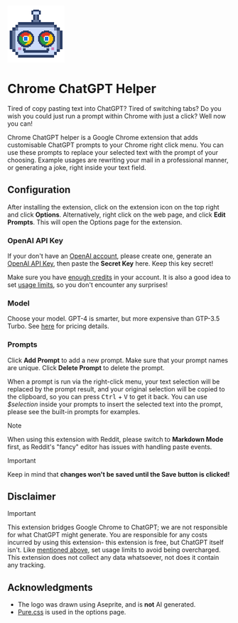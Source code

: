 ![Chrome ChatGPT Helper Logo](./images/icon-128.png)

# Chrome ChatGPT Helper

Tired of copy pasting text into ChatGPT? Tired of switching tabs? Do you wish you could just run a prompt within Chrome with just a click? Well now you can!

Chrome ChatGPT helper is a Google Chrome extension that adds customisable ChatGPT prompts to your Chrome right click menu. You can use these prompts to replace your selected text with the prompt of your choosing. Example usages are rewriting your mail in a professional manner, or generating a joke, right inside your text field.

## Configuration

After installing the extension, click on the extension icon on the top right and click **Options**. Alternatively, right click on the web page, and click **Edit Prompts**. This will open the Options page for the extension.

### OpenAI API Key

If your don't have an [OpenAI account](https://platform.openai.com/signup), please create one, generate an [OpenAI API Key](https://platform.openai.com/api-keys), then paste the **Secret Key** here. Keep this key secret!

Make sure you have [enough credits](https://platform.openai.com/account/billing/overview) in your account. It is also a good idea to set [usage limits](https://platform.openai.com/account/limits), so you don't encounter any surprises!

### Model

Choose your model. GPT-4 is smarter, but more expensive than GTP-3.5 Turbo. See [here](https://openai.com/pricing) for pricing details.

### Prompts

Click **Add Prompt** to add a new prompt. Make sure that your prompt names are unique. Click **Delete Prompt** to delete the prompt.

When a prompt is run via the right-click menu, your text selection will be replaced by the prompt result, and your original selection will be copied to the clipboard, so you can press <kbd>Ctrl</kbd> + <kbd>V</kbd> to get it back. You can use _$selection_ inside your prompts to insert the selected text into the prompt, please see the built-in prompts for examples.

> [!NOTE]  
> When using this extension with Reddit, please switch to **Markdown Mode** first, as Reddit's "fancy" editor has issues with handling paste events.

> [!IMPORTANT]  
> Keep in mind that **changes won't be saved until the Save button is clicked!**

## Disclaimer

> [!IMPORTANT]  
> This extension bridges Google Chrome to ChatGPT; we are not responsible for what ChatGPT might generate. You are responsible for any costs incurred by using this extension- this extension is free, but ChatGPT itself isn't. Like [mentioned above](./README.md#openai-api-key), set usage limits to avoid being overcharged. This extension does not collect any data whatsoever, not does it contain any tracking.

## Acknowledgments

* The logo was drawn using Aseprite, and is **not** AI generated.
* [Pure.css](https://purecss.io/) is used in the options page.
